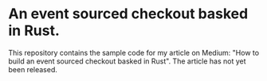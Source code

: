 # An event sourced checkout basked in Rust.
This repository contains the sample code for my article on Medium: "How to build an event sourced checkout basked in Rust". The article has not yet been released.
